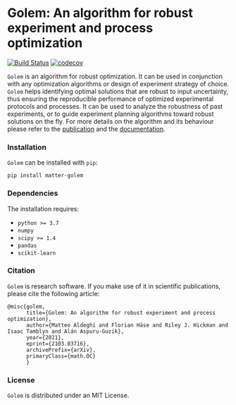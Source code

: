# Golem: An algorithm for robust experiment and process optimization
[![Build Status](https://github.com/aspuru-guzik-group/golem/actions/workflows/ci.yml/badge.svg)](https://github.com/aspuru-guzik-group/golem/actions/workflows/ci.yml)
[![codecov](https://codecov.io/gh/aspuru-guzik-group/golem/branch/master/graph/badge.svg?token=pHQ8Z50qf8)](https://codecov.io/gh/aspuru-guzik-group/golem)

``Golem`` is an algorithm for robust optimization. It can be used in conjunction with any optimization algorithms or
design of experiment strategy of choice. ``Golem`` helps identifying optimal solutions that are robust to input uncertainty, 
thus ensuring the reproducible performance of optimized experimental protocols and processes. It can be used to analyze 
the robustness of past experiments, or to guide experiment planning algorithms toward robust solutions on the fly. For 
more details on the algorithm and its behaviour please refer to the [publication](https://arxiv.org/abs/2103.03716) and
the [documentation](https://).

###  Installation
``Golem`` can be installed with ``pip``:

```
pip install matter-golem
```

### Dependencies
The installation requires:
* ``python >= 3.7``
* ``numpy``
* ``scipy >= 1.4``
* ``pandas``
* ``scikit-learn``

###  Citation
``Golem`` is research software. If you make use of it in scientific publications, please cite the following article:

```
@misc{golem,
      title={Golem: An algorithm for robust experiment and process optimization}, 
      author={Matteo Aldeghi and Florian Häse and Riley J. Hickman and Isaac Tamblyn and Alán Aspuru-Guzik},
      year={2021},
      eprint={2103.03716},
      archivePrefix={arXiv},
      primaryClass={math.OC}
      }
```

###  License
``Golem`` is distributed under an MIT License.
